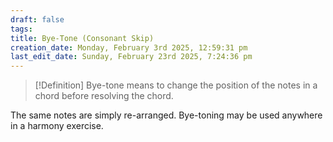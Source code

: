 ```yaml
---
draft: false
tags:
title: Bye-Tone (Consonant Skip)
creation_date: Monday, February 3rd 2025, 12:59:31 pm
last_edit_date: Sunday, February 23rd 2025, 7:24:36 pm
---
```

> [!Definition]
> Bye-tone means to change the position of the notes in a chord before resolving the chord.

The same notes are simply re-arranged. Bye-toning may be used anywhere in a harmony exercise.
